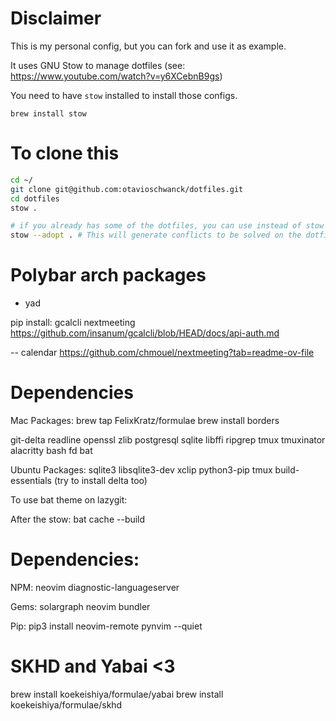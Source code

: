 # Disclaimer
This is my personal config, but you can fork and use it as example.

It uses GNU Stow to manage dotfiles (see: https://www.youtube.com/watch?v=y6XCebnB9gs)

You need to have `stow` installed to install those configs.

`brew install stow`
# To clone this

```sh
cd ~/
git clone git@github.com:otavioschwanck/dotfiles.git
cd dotfiles
stow .

# if you already has some of the dotfiles, you can use instead of stow . :
stow --adopt . # This will generate conflicts to be solved on the dotfiles repository, make sure to fix them.
```


# Polybar arch packages
- yad

pip install:
gcalcli nextmeeting
https://github.com/insanum/gcalcli/blob/HEAD/docs/api-auth.md

-- calendar
https://github.com/chmouel/nextmeeting?tab=readme-ov-file

# Dependencies

Mac Packages:
brew tap FelixKratz/formulae
brew install borders

git-delta readline openssl zlib postgresql sqlite libffi ripgrep tmux tmuxinator alacritty bash fd bat

Ubuntu Packages:
sqlite3 libsqlite3-dev xclip python3-pip tmux build-essentials
(try to install delta too)

To use bat theme on lazygit:

After the stow: bat cache --build
# Dependencies:

NPM:
neovim diagnostic-languageserver

Gems:
solargraph neovim bundler

Pip:
pip3 install neovim-remote pynvim --quiet

# SKHD and Yabai <3
brew install koekeishiya/formulae/yabai
brew install koekeishiya/formulae/skhd

# 
